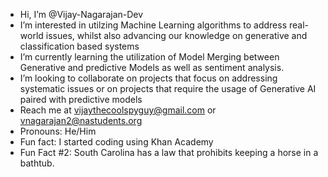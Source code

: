 -  Hi, I’m @Vijay-Nagarajan-Dev
-  I’m interested in utilzing Machine Learning algorithms to address real-world issues, whilst also advancing our knowledge on generative and classification based systems
-  I’m currently learning the utilization of Model Merging between Generative and predictive Models as well as sentiment analysis. 
-  I’m looking to collaborate on projects that focus on addressing systematic issues or on projects that require the usage of Generative AI paired with predictive models
-  Reach me at vijaythecoolspyguy@gmail.com or vnagarajan2@nastudents.org
-  Pronouns: He/Him
-  Fun fact: I started coding using Khan Academy
-  Fun Fact #2: South Carolina has a law that prohibits keeping a horse in a bathtub.

<!---
Vijay-Nagarajan-Dev/Vijay-Nagarajan-Dev is a ✨ special ✨ repository because its `README.md` (this file) appears on your GitHub profile.
You can click the Preview link to take a look at your changes.
--->
